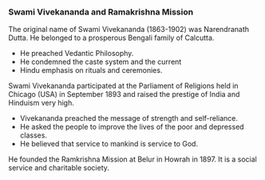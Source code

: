 
### Swami Vivekananda and Ramakrishna Mission

The original name of Swami Vivekananda (1863-1902) was Narendranath Dutta. He belonged to a prosperous Bengali family of Calcutta.

* He preached Vedantic Philosophy.
* He condemned the caste system and the current
* Hindu emphasis on rituals and ceremonies.

Swami Vivekananda participated at the Parliament of Religions held in Chicago (USA) in September 1893 and raised the prestige of India and Hinduism very high.

* Vivekananda preached the message of strength and self-reliance.
* He asked the people to improve the lives of the poor and depressed classes.
* He believed that service to mankind is service to God.

He founded the Ramkrishna Mission at Belur in Howrah in 1897. It is a social service and charitable society.
